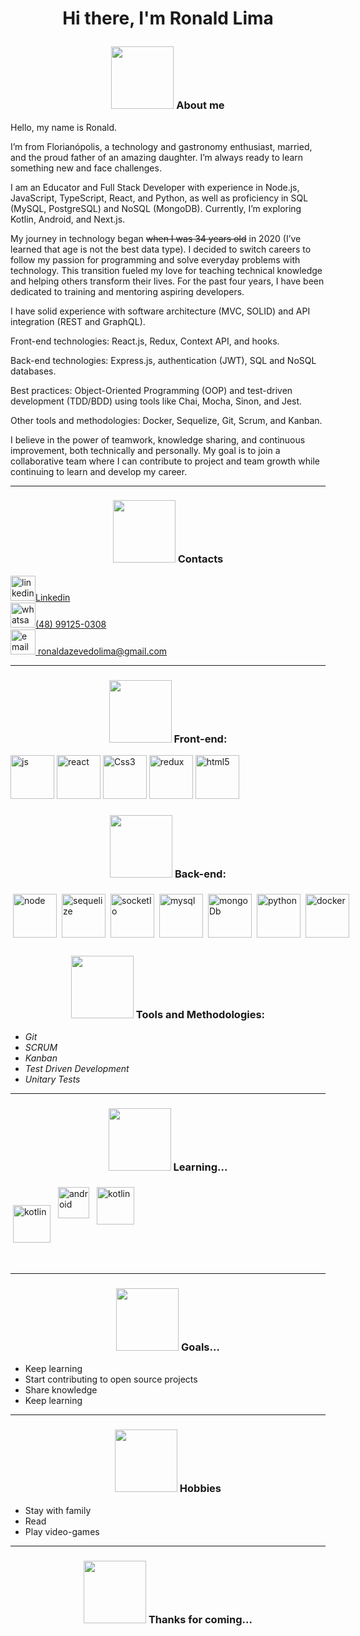 # <p align="center" >Hi there, I'm Ronald Lima</p>

### <p align="center" > <img src="https://capricho.abril.com.br/wp-content/uploads/2016/07/picgifs-the-hobbit-an-unexpected-journey-811999.gif" width="100px" /> About me </p>

<p>Hello, my name is Ronald.<p>
<p>I’m from Florianópolis, a technology and gastronomy enthusiast, married, and the proud father of an amazing daughter. I’m always ready to learn something new and face challenges.<p>
<p>I am an Educator and Full Stack Developer with experience in Node.js, JavaScript, TypeScript, React, and Python, as well as proficiency in SQL (MySQL, PostgreSQL) and NoSQL (MongoDB). Currently, I’m exploring Kotlin, Android, and Next.js.<p>
<p>My journey in technology began <s>when I was 34 years old</s> in 2020 (I’ve learned that age is not the best data type). I decided to switch careers to follow my passion for programming and solve everyday problems with technology. This transition fueled my love for teaching technical knowledge and helping others transform their lives. For the past four years, I have been dedicated to training and mentoring aspiring developers.<p>
<p>I have solid experience with software architecture (MVC, SOLID) and API integration (REST and GraphQL).<p>
<p>Front-end technologies: React.js, Redux, Context API, and hooks.<p>
<p>Back-end technologies: Express.js, authentication (JWT), SQL and NoSQL databases.<p>
<p>Best practices: Object-Oriented Programming (OOP) and test-driven development (TDD/BDD) using tools like Chai, Mocha, Sinon, and Jest.<p>
<p>Other tools and methodologies: Docker, Sequelize, Git, Scrum, and Kanban.<p>
<p>I believe in the power of teamwork, knowledge sharing, and continuous improvement, both technically and personally. My goal is to join a collaborative team where I can contribute to project and team growth while continuing to learn and develop my career.<p>

---

### <p align="center" > <img src="https://64.media.tumblr.com/627e4d42ad13ca941d81a353c872cd26/tumblr_pk5uhs3t011s3ca4no4_r1_500.gifv" width="100px" /> Contacts </p>

<div style="display:felx">
<a href="https://www.linkedin.com/in/ronald-limaa" target="_blank"><img width="40px" alt="linkedin" src="https://blog.waalaxy.com/wp-content/uploads/2021/01/4-1.png" />Linkedin</a>
</div>

<div>
<a href="https://www.linkedin.com/in/ronald-limaa" target="_blank"><img width="40px" alt="whatsapp" src="https://upload.wikimedia.org/wikipedia/commons/thumb/6/6b/WhatsApp.svg/479px-WhatsApp.svg.png" />(48) 99125-0308</a>
</div>

<div>
<a href="https://www.linkedin.com/in/ronald-limaa" target="_blank"><img width="40px" alt="email" src="https://i.pinimg.com/564x/bb/18/bd/bb18bdbbef437b2d50518db5a8292c94.jpg" />  ronaldazevedolima@gmail.com</a>
</div>

---


### <p align="center" > <img src="https://img.wattpad.com/1013ce78d41b33c4f470de550f23a6d27507330d/68747470733a2f2f73332e616d617a6f6e6177732e636f6d2f776174747061642d6d656469612d736572766963652f53746f7279496d6167652f36652d655f7143694e4972627a513d3d2d3839373733363431322e313631353363373637333238613236323839373138303533353533322e676966" width="100px" /> Front-end: </p>

<span style="display:inline-block">
<span>
<img width="70px" alt="js" src="https://upload.wikimedia.org/wikipedia/commons/thumb/9/99/Unofficial_JavaScript_logo_2.svg/1200px-Unofficial_JavaScript_logo_2.svg.png" />
</span>

<span>
<img width="70px" alt="react" src="https://upload.wikimedia.org/wikipedia/commons/thumb/a/a7/React-icon.svg/1280px-React-icon.svg.png" />
</span>

<span>
<img width="70px" alt="Css3" src="https://miro.medium.com/max/280/1*xfJlmNB_-rAJAJzBNKanlQ.jpeg" />
</span>

<span>
<img width="70px" alt="redux" src="https://img2.gratispng.com/20181122/fzo/kisspng-redux-react-javascript-library-application-softwar-egghead-intro-to-redux-5bf74afc404894.3460027115429332442633.jpg" />
</span>

<span>
<img width="70px" alt="html5" src="https://upload.wikimedia.org/wikipedia/commons/6/61/HTML5_logo_and_wordmark.svg" />
</span>
</span>

### <p align="center" > <img src="https://giffiles.alphacoders.com/243/24319.gif" width="100px" /> Back-end: </p>

<span style="display:flex">
<span>
<img style="vertical-align:top;margin:6px 4px;" width="70px" alt="node" src="https://brandeps.com/logo-download/N/Node-JS-logo-vector-01.svg" />
</span>

<span>
<img style="vertical-align:top;margin:6px 4px;" width="70px" alt="sequelize" src="https://google.github.io/sqlcommenter/images/sequelize-logo.png" />
</span>

<span>
<img style="vertical-align:top;margin:6px 4px;" width="70px" alt="socketIo" src="https://itsolution24x7.com/blog/wp-content/uploads/2020/06/socketio.png" />
</span>

<span>
<img style="vertical-align:top;margin:6px 4px;" width="70px" alt="mysql" src="https://www.elearningworld.org/wp-content/uploads/2019/04/MySQL.svg.png" />
</span>

<span>
<img style="vertical-align:top;margin:6px 4px;" width="70px" alt="mongoDb" src="https://media.glassdoor.com/sql/433703/mongodb-squarelogo-1564695792753.png" />
</span>

<span>
<img style="vertical-align:top;margin:6px 4px;" width="70px" alt="python" src="https://upload.wikimedia.org/wikipedia/commons/thumb/c/c3/Python-logo-notext.svg/110px-Python-logo-notext.svg.png" />
</span>

<span>
<img style="vertical-align:top;margin:6px 4px;" width="70px" alt="docker" src="https://cdn4.iconfinder.com/data/icons/logos-and-brands/512/97_Docker_logo_logos-512.png" />
</span>
</span>

### <p align="center" > <img src="https://pa1.narvii.com/6691/78b90589b632b3a9f835a09b4fea41e041c97d5f_hq.gif" width="100px" /> Tools and Methodologies: </p>
<ul>
<li><em>Git</em></li>
<li><em>SCRUM</em></li>
<li><em>Kanban</em></li>
<li><em>Test Driven Development</em></li>
<li><em>Unitary Tests</em></li>
</ul>

---

### <p align="center" > <img src="https://capricho.abril.com.br/wp-content/uploads/2016/07/tumblr_inline_mmokjpatww1qz4rgp.gif" width="100px" /> Learning... </p>

<span>
<img style="vertical-align:bottom;margin:35px 4px;" width="60px" alt="kotlin" src="https://upload.wikimedia.org/wikipedia/commons/thumb/d/d4/Kotlin_logo.svg/2560px-Kotlin_logo.svg.png" />
</span>

<span>
<img style="vertical-align:top;margin:6px 4px;" width="50px" alt="android" src="https://conteudo.imguol.com.br/2012/10/19/o-simpatico-robo-verde-simbolo-do-android-sistema-operacional-do-google-ja-virou-tema-para-os-mais-variados-gadgets-e-outros-objetos-menos-tecnologicos-que-voce-possa-imaginar-as-invencoes-vao-desde-1350686479029_142x200.jpg.webp" />
</span>

<span>
<img style="vertical-align:top;margin:6px 4px;" width="60px" alt="kotlin" src="https://encrypted-tbn0.gstatic.com/images?q=tbn:ANd9GcQK5kZBesOnYaMK8YWCQo_bWK3LamPbjDKGNY3BMMGhpffJjDGdqRhrKhwwyeLnx8ivE3c&usqp=CAU" />
</span>

---

### <p align="center" > <img src="https://pa1.narvii.com/6691/ff377b75c048b9d4b97f5f6a8b05618cdd18d845_hq.gif" width="100px" /> Goals... </p>

<ul>
<li>Keep learning</li>
<li>Start contributing to open source projects</li>
<li>Share knowledge</li>
<li>Keep learning</li>
</ul>

---

### <p align="center" > <img src="https://capricho.abril.com.br/wp-content/uploads/2016/07/hd71eqe.gif" width="100px" /> Hobbies </p>

<ul>
<li>Stay with family</li>
<li>Read</li>
<li>Play video-games</li>
</ul>

---

### <p align="center" > <img src="https://24.media.tumblr.com/tumblr_m7iqw4hhCl1qgzdhjo3_500.gif" width="100px" /> Thanks for coming... </p>

